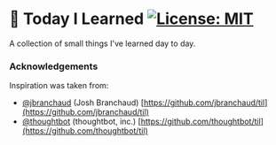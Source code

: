 # 📝 Today I Learned [![License: MIT](https://img.shields.io/badge/License-MIT-yellow.svg)](./LICENSE)

A collection of small things I've learned day to day.

### Acknowledgements

Inspiration was taken from:

* [@jbranchaud](https://github.com/jbranchaud) (Josh Branchaud)
  [https://github.com/jbranchaud/til](https://github.com/jbranchaud/til)
* [@thoughtbot](https://github.com/thoughtbot) (thoughtbot, inc.)
  [https://github.com/thoughtbot/til](https://github.com/thoughtbot/til)
